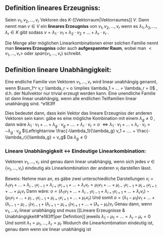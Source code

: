 ## Definition lineares Erzeugniss:
Seien $v_1, v_2, ..., v_r$ Vektoren des $K$-[[Vektorraum|Vektorraumes]] $V$. 
Dann nennt man $v \in V$ ein **lineares Erzeugniss** von $v_1, v_2, ..., v_r$ wenn es $\lambda_1, \lambda_2, ..., \lambda_r \in K$ gibt sodass $v = \lambda_1 \cdot v_1 + \lambda_2 \cdot v_2 + ... + \lambda_r \cdot v_r$ .

Die Menge aller möglichen Linearkombinationen einer solchen Familie nennt man **lineares Erzeugniss** oder auch **aufgespannter Raum**, wobei man $<v_1, ..., v_r>$ oder $span(v_1, ..., v_r)$ schreibt. 



## Definition lineare Unabhängigkeit:
Eine endliche Familie von Vektoren $v_1, ..., v_r$ wird linear unabhängig genannt, wenn 
$\sum_1^r v_r \lambda_r = o \implies \lambda_1 = ... = \lambda_r = 0$ , d.h. der Nullvektor nur trivial erzeugt werden kann.
Eine unendliche Familie ist dann linear unabhängig, wenn alle endlichen Teilfamilien linear unabhängig sind. ^e183ff

Dies bedeutet dann, dass kein Vektor das lineare Erzeugniss der anderen Vektoren sein kann:
gäbe es eine mögliche Kombination mit einem $\lambda_g \neq 0$ , dann wäre
$\lambda_1 \cdot v_1 + ... + \lambda_g \cdot v_g + .... + \lambda_r \cdot v_r = o$
$\Leftrightarrow \lambda_1 \cdot v_1 + ... + \lambda_r \cdot v_r = -\lambda_g \cdot v_g$
$\Leftrightarrow \frac{-\lambda_1}{\lambda_g} v_1 + .... + \frac{-\lambda_r}{\lambda_g} = v_g$                    Da $\lambda_g \neq 0$ 

### Lineare Unabhängigkeit <-> Eindeutige Linearkombination:
Vektoren $v_1, ..., v_r$ sind genau dann linear unabhängig, wenn sich jedes $v \in \{v_1, ..., v_r\}$ eindeutig als Linearkombination der anderen $v_i$ darstellen lässt.

Beweis:
	Nehme man an, es gäbe zwei unterschiedliche Darstellungen $v_i = \lambda_1 v_1 + ... + \lambda_{i - 1} v_{i - 1} + \lambda_{i + 1} v_{i + 1} + ... + \lambda_r v_r= \mu_1 v_1 + ... + \mu_{i - 1} v_{i - 1} + \mu_{i + 1} v_{i + 1} +... + \mu_r v_r$ 
	Dann wäre:
	$o = (\lambda_1 v_1 + ... + \lambda_{i - 1} v_{i - 1} + \lambda_{i + 1} v_{i + 1} + ... + \lambda_r v_r) - (\mu_1 v_1 + ... + \mu_{i - 1} v_{i - 1} + \mu_{i + 1} v_{i + 1} +... + \mu_r v_r)$ 
	Und somit
	$o = (\lambda_1 - \mu_1) v_1 + ... + (\lambda_{i-1} - \mu_{i - 1}) v_{i-1}+ (\lambda_{i + 1} - \mu_{i + 1}) v_{i + 1} + ... + (\lambda_r - \mu_r) v_r$
	Genau dann, wenn $v_1, ... v_r$ linear unabhängig snd  muss [[Lineare Erzeugnisse & Unabhängigkeit#^e183ff|per Definition]] jeweils
	$\lambda_1 - \mu_1 = ... = \lambda_r - \mu_r = 0$
	Und somit
	$\lambda_1 = \mu_1, ..., \lambda_r = \mu_r$ 
	Wodurch die Linearkombination eindeutig ist, genau dann wenn sie linear unabhängig ist







